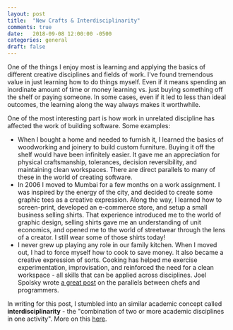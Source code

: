 ```yaml
---
layout: post
title:  "New Crafts & Interdisciplinarity"
comments: true
date:   2018-09-08 12:00:00 -0500
categories: general
draft: false
---
```


One of the things I enjoy most is learning and applying the basics of different creative disciplines and fields of work. I've found tremendous value in just learning how to do things myself. Even if it means spending an inordinate amount of time or money learning vs. just buying something off the shelf or paying someone. In some cases, even if it led to less than ideal outcomes, the learning along the way always makes it worthwhile. 

One of the most interesting part is how work in unrelated discipline has affected the work of building software. Some examples:

* When I bought a home and needed to furnish it, I learned the basics of woodworking and joinery to build custom furniture. Buying it off the shelf would have been infinitely easier. It gave me an appreciation for physical craftsmanship, tolerances, decision reversibility, and maintaining clean workspaces. There are direct parallels to many of these in the world of creating software.
* In 2006 I moved to Mumbai for a few months on a work assignment. I was inspired by the energy of the city, and decided to create some graphic tees as a creative expression. Along the way, I learned how to screen-print, developed an e-commerce store, and setup a small business selling shirts. That experience introduced me to the world of graphic design, selling shirts gave me an understanding of unit economics, and opened me to the world of streetwear through the lens of a creator. I still wear some of those shirts today!
* I never grew up playing any role in our family kitchen. When I moved out, I had to force myself how to cook to save money. It also became a creative expression of sorts. Cooking has helped me exercise experimentation, improvisation, and reinforced the need for a clean workspace - all skills that can be applied across disciplines. Joel Spolsky wrote [a great post](https://blog.codinghorror.com/programmers-and-chefs/) on the parallels between chefs and programmers. 

In writing for this post, I stumbled into an similar academic concept called **interdisciplinarity** - the "combination of two or more academic disciplines in one activity". More on this [here](https://en.wikipedia.org/wiki/Interdisciplinarity).